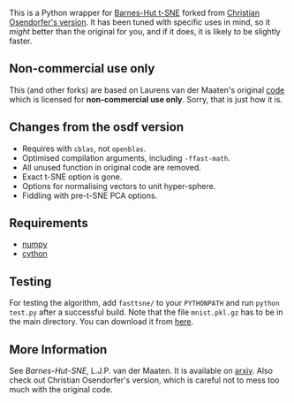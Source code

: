 This is a Python wrapper for [Barnes-Hut
t-SNE](http://homepage.tudelft.nl/19j49/t-SNE.html) forked from
[Christian Osendorfer's version](https://github.com/osdf/py_bh_tsne).
It has been tuned with specific uses in mind, so it *might* better
than the original for you, and if it does, it is likely to be slightly
faster.

Non-commercial use only
-----------------------

This (and other forks) are based on Laurens van der Maaten's original
[code](http://homepage.tudelft.nl/19j49/t-SNE.html) which is licensed
for **non-commercial use only**. Sorry, that is just how it is.

Changes from the osdf version
-----------------------------

* Requires with `cblas`, not `openblas`.
* Optimised compilation arguments, including `-ffast-math`.
* All unused function in original code are removed.
* Exact t-SNE option is gone.
* Options for normalising vectors to unit hyper-sphere.
* Fiddling with pre-t-SNE PCA options.

Requirements
------------

* [numpy](numpy.scipy.org)
* [cython](cython.org)


Testing
-------

For testing the algorithm, add ```fasttsne/``` to your
```PYTHONPATH``` and run ```python test.py``` after a successful
build. Note that the file ```mnist.pkl.gz``` has to be in the main
directory. You can download it from
[here](http://deeplearning.net/data/mnist/mnist.pkl.gz).


More Information
----------------

See *Barnes-Hut-SNE*, L.J.P. van der Maaten. It is available on
[arxiv](http://arxiv.org/abs/1301.3342). Also check out Christian
Osendorfer's version, which is careful not to mess too much with the
original code.
